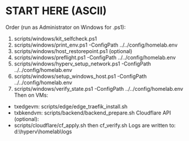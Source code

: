 # START HERE (ASCII)
Order (run as Administrator on Windows for .ps1):
1) scripts/windows/kit_selfcheck.ps1
2) scripts/windows/print_env.ps1 -ConfigPath ../../config/homelab.env
3) scripts/windows/host_restorepoint.ps1  (optional)
4) scripts/windows/preflight.ps1 -ConfigPath ../../config/homelab.env
5) scripts/windows/hyperv_setup_network.ps1 -ConfigPath ../../config/homelab.env
6) scripts/windows/setup_windows_host.ps1 -ConfigPath ../../config/homelab.env
7) scripts/windows/verify_state.ps1 -ConfigPath ../../config/homelab.env
Then on VMs:
- txedgevm: scripts/edge/edge_traefik_install.sh
- txbkendvm: scripts/backend/backend_prepare.sh
Cloudflare API (optional):
- scripts/cloudflare/cf_apply.sh then cf_verify.sh
Logs are written to: d:\hyperv\homelab\logs
